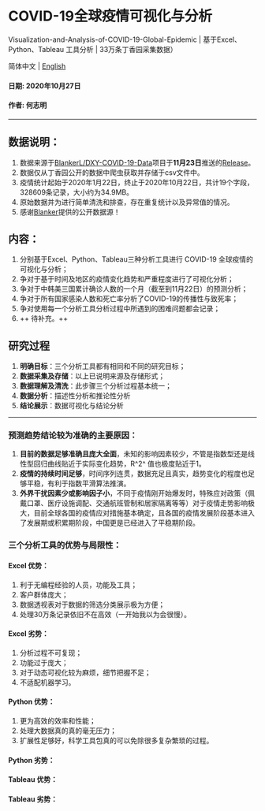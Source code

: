 # COVID-19全球疫情可视化与分析
 Visualization-and-Analysis-of-COVID-19-Global-Epidemic | 基于Excel、Python、Tableau 工具分析 | 33万条丁香园采集数据）

简体中文 | [English](README.en.md)

#### 日期: 2020年10月27日
#### 作者: 何志明
---

## 数据说明：
1. 数据来源于[BlankerL/DXY-COVID-19-Data](https://github.com/BlankerL/DXY-COVID-19-Data#2019%E6%96%B0%E5%9E%8B%E5%86%A0%E7%8A%B6%E7%97%85%E6%AF%92%E7%96%AB%E6%83%85%E6%97%B6%E9%97%B4%E5%BA%8F%E5%88%97%E6%95%B0%E6%8D%AE%E4%BB%93%E5%BA%93)项目于**11月23日**推送的[Release](https://github.com/BlankerL/DXY-COVID-19-Data/releases/tag/2020.10.23)。
2. 数据仅从丁香园公开的数据中爬虫获取并存储于csv文件中。
3. 疫情统计起始于2020年1月22日，终止于2020年10月22日，共计19个字段，328609条记录，大小约为34.9MB。
4. 原始数据并为进行简单清洗和排查，存在重复统计以及异常值的情况。
5. 感谢[Blanker](https://github.com/BlankerL)提供的公开数据源！

## 内容：
1. 分别基于Excel、Python、Tableau三种分析工具进行 COVID-19 全球疫情的可视化与分析；
2. 争对于基于时间及地区的疫情变化趋势和严重程度进行了可视化分析；
3. 争对于中韩美三国累计确诊人数的一个月（截至到11月22日）的预测分析；
4. 争对于所有国家感染人数和死亡率分析了COVID-19的传播性与致死率；
5. 争对使用每一个分析工具分析过程中所遇到的困难问题都会记录；
6. ++ 待补充。++

## 研究过程
1. **明确目标**：三个分析工具都有相同和不同的研究目标；
2. **数据采集及存储**：以上已说明来源及存储形式；
3. **数据理解及清洗**：此步骤三个分析过程基本统一；
4. **数据分析**：描述性分析和推论性分析
5. **结论展示**：数据可视化与结论分析


---



### 预测趋势结论较为准确的主要原因：
1. **目前的数据足够准确且庞大全面**，未知的影响因素较少，不管是指数型还是线性型回归曲线贴近于实际变化趋势，R^2^ 值也极度贴近于1。
2. **疫情的持续时间足够**，时间序列连贯，数据充足且真实，趋势变化的程度也足够平稳，有利于指数平滑算法推演。
3. **外界干扰因素少或影响因子小**，不同于疫情刚开始爆发时，特殊应对政策（佩戴口罩、医疗设施调配、交通航班管制和居家隔离等等）对于疫情走势影响极大，目前全球各国的疫情应对措施基本确定，且各国的疫情发展阶段基本进入了发展期或积累期阶段，中国更是已经进入了平稳期阶段。


### 三个分析工具的优势与局限性：
#### Excel 优势：
1. 利于无编程经验的人员，功能及工具；
2. 客户群体庞大；
3. 数据透视表对于数据的筛选分类展示极为方便；
4. 处理30万条记录依旧不在高效（一开始我以为会很慢）。

#### Excel 劣势：
1. 分析过程不可复现；
2. 功能过于庞大；
3. 对于动态可视化较为麻烦，细节把握不足；
4. 不适配机器学习。


#### Python 优势：
1. 更为高效的效率和性能；
2. 处理大数据真的真的毫无压力；
3. 扩展性足够好，科学工具包真的可以免除很多复杂繁琐的过程。

#### Python 劣势：


#### Tableau 优势：

#### Tableau 劣势：